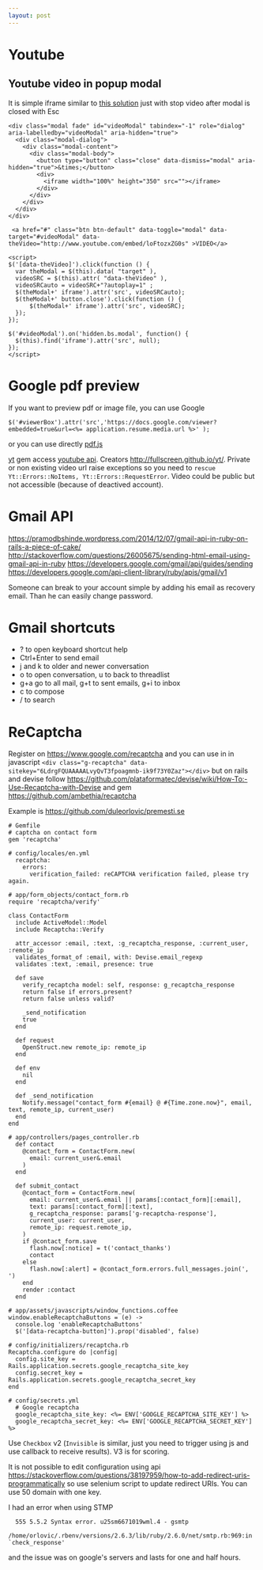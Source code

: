 ```yaml
---
layout: post
---
```


# Youtube

## Youtube video in popup modal

It is simple iframe similar to [this
solution](http://jsfiddle.net/jeremykenedy/h8daS/1/) just with stop video after
modal is closed with Esc

~~~
<div class="modal fade" id="videoModal" tabindex="-1" role="dialog" aria-labelledby="videoModal" aria-hidden="true">
  <div class="modal-dialog">
    <div class="modal-content">
      <div class="modal-body">
        <button type="button" class="close" data-dismiss="modal" aria-hidden="true">&times;</button>
        <div>
          <iframe width="100%" height="350" src=""></iframe>
        </div>
      </div>
    </div>
  </div>
</div>

 <a href="#" class="btn btn-default" data-toggle="modal" data-target="#videoModal" data-theVideo="http://www.youtube.com/embed/loFtozxZG0s" >VIDEO</a>

<script>
$('[data-theVideo]').click(function () {
  var theModal = $(this).data( "target" ),
  videoSRC = $(this).attr( "data-theVideo" ), 
  videoSRCauto = videoSRC+"?autoplay=1" ;
  $(theModal+' iframe').attr('src', videoSRCauto);
  $(theModal+' button.close').click(function () {
      $(theModal+' iframe').attr('src', videoSRC);
  });
});

$('#videoModal').on('hidden.bs.modal', function() {
  $(this).find('iframe').attr('src', null);
});
</script>
~~~

# Google pdf preview

If you want to preview pdf or image file, you can use Google 

~~~
$('#viewerBox').attr('src','https://docs.google.com/viewer?embedded=true&url=<%= application.resume.media.url %>' );
~~~


or you can use directly [pdf.js](http://mozilla.github.io/pdf.js/getting_started/)

[yt](https://github.com/Fullscreen/yt) gem access [youtube
api](https://developers.google.com/youtube/). Creators
<http://fullscreen.github.io/yt/>. Private or non existing video url raise
exceptions so you need to `rescue Yt::Errors::NoItems,
Yt::Errors::RequestError`. Video could be public but not accessible (because of
deactived account).

# Gmail API

https://pramodbshinde.wordpress.com/2014/12/07/gmail-api-in-ruby-on-rails-a-piece-of-cake/
http://stackoverflow.com/questions/26005675/sending-html-email-using-gmail-api-in-ruby
https://developers.google.com/gmail/api/guides/sending
https://developers.google.com/api-client-library/ruby/apis/gmail/v1

Someone can break to your account simple by adding his email as recovery email.
Than he can easily change password.

# Gmail shortcuts

* ? to open keyboard shortcut help
* Ctrl+Enter to send email
* j and k to older and newer conversation
* o to open conversation, u to back to threadlist
* g+a go to all mail, g+t to sent emails, g+i to inbox
* c to compose
* / to search

# ReCaptcha

Register on <https://www.google.com/recaptcha> and you can use in in javascript
`<div class="g-recaptcha" data-sitekey="6LdrgFQUAAAAALvyQvT3fpoagmnb-ik9f73Y0Zaz"></div>`
but on rails and devise follow
<https://github.com/plataformatec/devise/wiki/How-To:-Use-Recaptcha-with-Devise>
and gem <https://github.com/ambethia/recaptcha>

Example is https://github.com/duleorlovic/premesti.se

```
# Gemfile
# captcha on contact form
gem 'recaptcha'

# config/locales/en.yml
  recaptcha:
    errors:
      verification_failed: reCAPTCHA verification failed, please try again.

# app/form_objects/contact_form.rb
require 'recaptcha/verify'

class ContactForm
  include ActiveModel::Model
  include Recaptcha::Verify

  attr_accessor :email, :text, :g_recaptcha_response, :current_user, :remote_ip
  validates_format_of :email, with: Devise.email_regexp
  validates :text, :email, presence: true

  def save
    verify_recaptcha model: self, response: g_recaptcha_response
    return false if errors.present?
    return false unless valid?

    _send_notification
    true
  end

  def request
    OpenStruct.new remote_ip: remote_ip
  end

  def env
    nil
  end

  def _send_notification
    Notify.message("contact_form #{email} @ #{Time.zone.now}", email, text, remote_ip, current_user)
  end
end

# app/controllers/pages_controller.rb
  def contact
    @contact_form = ContactForm.new(
      email: current_user&.email
    )
  end

  def submit_contact
    @contact_form = ContactForm.new(
      email: current_user&.email || params[:contact_form][:email],
      text: params[:contact_form][:text],
      g_recaptcha_response: params['g-recaptcha-response'],
      current_user: current_user,
      remote_ip: request.remote_ip,
    )
    if @contact_form.save
      flash.now[:notice] = t('contact_thanks')
      contact
    else
      flash.now[:alert] = @contact_form.errors.full_messages.join(', ')
    end
    render :contact
  end

# app/assets/javascripts/window_functions.coffee
window.enableRecaptchaButtons = (e) ->
  console.log 'enableRecaptchaButtons'
  $('[data-recaptcha-button]').prop('disabled', false)

# config/initializers/recaptcha.rb
Recaptcha.configure do |config|
  config.site_key = Rails.application.secrets.google_recaptcha_site_key
  config.secret_key = Rails.application.secrets.google_recaptcha_secret_key
end

# config/secrets.yml
  # Google recaptcha
  google_recaptcha_site_key: <%= ENV['GOOGLE_RECAPTCHA_SITE_KEY'] %>
  google_recaptcha_secret_key: <%= ENV['GOOGLE_RECAPTCHA_SECRET_KEY'] %>
```

Use `Checkbox` v2 (`Invisible` is similar, just you need to trigger using js and
use callback to receive results). V3 is for scoring.

It is not possible to edit configuration using api
https://stackoverflow.com/questions/38197959/how-to-add-redirect-uris-programmatically
so use selenium script to update redirect URIs. You can use 50 domain with one
key.

I had an error when using STMP
~~~
  555 5.5.2 Syntax error. u25sm6671019wml.4 - gsmtp
  /home/orlovic/.rbenv/versions/2.6.3/lib/ruby/2.6.0/net/smtp.rb:969:in `check_response'
~~~
and the issue was on google's servers and lasts for one and half hours.
